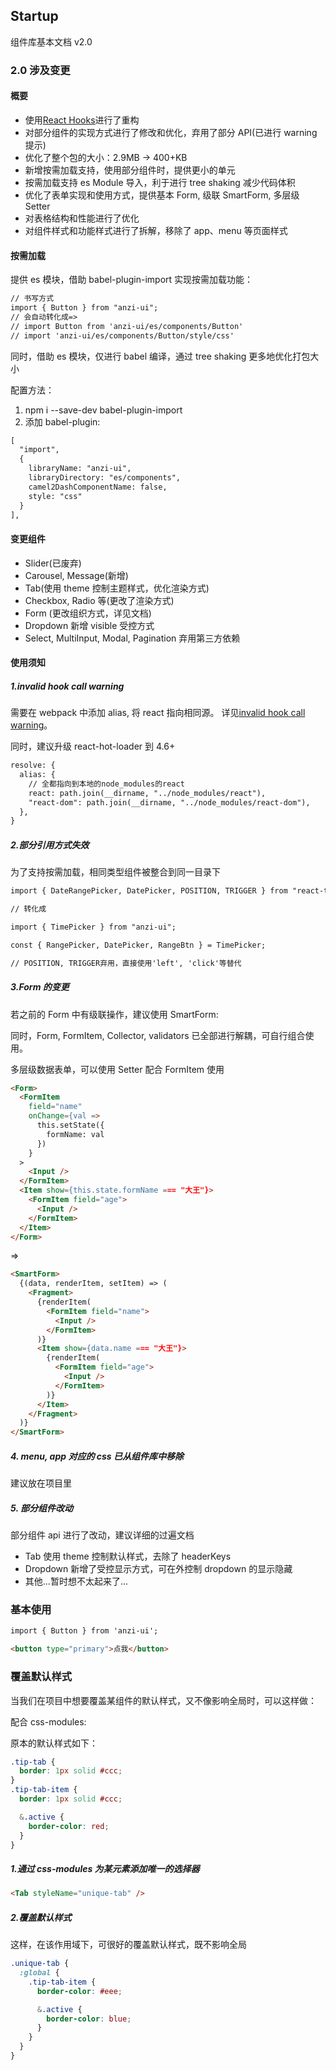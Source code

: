 ## Startup

组件库基本文档 v2.0

### 2.0 涉及变更

#### 概要

- 使用[React Hooks](https://reactjs.org/docs/hooks-intro.html)进行了重构
- 对部分组件的实现方式进行了修改和优化，弃用了部分 API(已进行 warning 提示)
- 优化了整个包的大小：2.9MB -> 400+KB
- 新增按需加载支持，使用部分组件时，提供更小的单元
- 按需加载支持 es Module 导入，利于进行 tree shaking 减少代码体积
- 优化了表单实现和使用方式，提供基本 Form, 级联 SmartForm, 多层级 Setter
- 对表格结构和性能进行了优化
- 对组件样式和功能样式进行了拆解，移除了 app、menu 等页面样式

#### 按需加载

提供 es 模块，借助 babel-plugin-import 实现按需加载功能：

```html
// 书写方式
import { Button } from "anzi-ui";
// 会自动转化成=>
// import Button from 'anzi-ui/es/components/Button'
// import 'anzi-ui/es/components/Button/style/css'
```

同时，借助 es 模块，仅进行 babel 编译，通过 tree shaking 更多地优化打包大小

配置方法：

1. npm i --save-dev babel-plugin-import
2. 添加 babel-plugin:

```html
[
  "import",
  {
    libraryName: "anzi-ui",
    libraryDirectory: "es/components",
    camel2DashComponentName: false,
    style: "css"
  }
],
```

#### 变更组件

- Slider(已废弃)
- Carousel, Message(新增)
- Tab(使用 theme 控制主题样式，优化渲染方式)
- Checkbox, Radio 等(更改了渲染方式)
- Form (更改组织方式，详见文档)
- Dropdown 新增 visible 受控方式
- Select, MultiInput, Modal, Pagination 弃用第三方依赖

#### 使用须知

##### 1.invalid hook call warning

需要在 webpack 中添加 alias, 将 react 指向相同源。 详见[invalid hook call warning](https://reactjs.org/warnings/invalid-hook-call-warning.html)。

同时，建议升级 react-hot-loader 到 4.6+

```html
resolve: {
  alias: {
    // 全都指向到本地的node_modules的react
    react: path.join(__dirname, "../node_modules/react"),
    "react-dom": path.join(__dirname, "../node_modules/react-dom"),
  },
}
```

##### 2.部分引用方式失效

为了支持按需加载，相同类型组件被整合到同一目录下

```html
import { DateRangePicker, DatePicker, POSITION, TRIGGER } from "react-tdp-ui";

// 转化成

import { TimePicker } from "anzi-ui";

const { RangePicker, DatePicker, RangeBtn } = TimePicker;

// POSITION, TRIGGER弃用，直接使用'left', 'click'等替代
```

##### 3.Form 的变更

若之前的 Form 中有级联操作，建议使用 SmartForm:

同时，Form, FormItem, Collector, validators 已全部进行解耦，可自行组合使用。

多层级数据表单，可以使用 Setter 配合 FormItem 使用

```html
<Form>
  <FormItem
    field="name"
    onChange={val =>
      this.setState({
        formName: val
      })
    }
  >
    <Input />
  </FormItem>
  <Item show={this.state.formName === "大王"}>
    <FormItem field="age">
      <Input />
    </FormItem>
  </Item>
</Form>
```

=>

```html
<SmartForm>
  {(data, renderItem, setItem) => (
    <Fragment>
      {renderItem(
        <FormItem field="name">
          <Input />
        </FormItem>
      )}
      <Item show={data.name === "大王"}>
        {renderItem(
          <FormItem field="age">
            <Input />
          </FormItem>
        )}
      </Item>
    </Fragment>
  )}
</SmartForm>
```

##### 4. menu, app 对应的 css 已从组件库中移除

建议放在项目里

##### 5. 部分组件改动

部分组件 api 进行了改动，建议详细的过遍文档

- Tab 使用 theme 控制默认样式，去除了 headerKeys
- Dropdown 新增了受控显示方式，可在外控制 dropdown 的显示隐藏
- 其他...暂时想不太起来了...

### 基本使用

```html
import { Button } from 'anzi-ui';

<button type="primary">点我</button>
```

### 覆盖默认样式

当我们在项目中想要覆盖某组件的默认样式，又不像影响全局时，可以这样做：

配合 css-modules:

原本的默认样式如下：

```css
.tip-tab {
  border: 1px solid #ccc;
}
.tip-tab-item {
  border: 1px solid #ccc;

  &.active {
    border-color: red;
  }
}
```

##### 1.通过 css-modules 为某元素添加唯一的选择器

```html
<Tab styleName="unique-tab" />
```

##### 2.覆盖默认样式

这样，在该作用域下，可很好的覆盖默认样式，既不影响全局

```css
.unique-tab {
  :global {
    .tip-tab-item {
      border-color: #eee;

      &.active {
        border-color: blue;
      }
    }
  }
}
```
